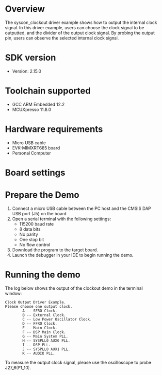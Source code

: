 Overview
========
The syscon_clockout driver example shows how to output the internal clock signal. In this driver example, users can
choose the clock signal to be outputted, and the divider of the output clock signal. By probing the output pin, users
can observe the selected internal clock signal.

SDK version
===========
- Version: 2.15.0

Toolchain supported
===================
- GCC ARM Embedded  12.2
- MCUXpresso  11.8.0

Hardware requirements
=====================
- Micro USB cable
- EVK-MIMXRT685 board
- Personal Computer

Board settings
==============

Prepare the Demo
================
1.  Connect a micro USB cable between the PC host and the CMSIS DAP USB port (J5) on the board
2.  Open a serial terminal with the following settings:
    - 115200 baud rate
    - 8 data bits
    - No parity
    - One stop bit
    - No flow control
3.  Download the program to the target board.
4.  Launch the debugger in your IDE to begin running the demo.

Running the demo
================
The log below shows the output of the clockout demo in the terminal window:
~~~~~~~~~~~~~~~~~~~~~~~~~~~~~~~~~~~
Clock Output Driver Example.
Please choose one output clock.
        A -- SFRO Clock.
        B -- External Clock.
        C -- Low Power Oscillator Clock.
        D -- FFRO Clock.
        E -- Main Clock.
        F -- DSP Main Clock.
        G -- Main System PLL.
        H -- SYSPLL0 AUX0 PLL.
        I -- DSP PLL.
        J -- SYSPLL0 AUX1 PLL.
        K -- AUDIO PLL.
~~~~~~~~~~~~~~~~~~~~~~~~~~~~~~~~~~~
To measure the output clock signal, please use the oscilloscope to probe J27_6(P1_10).
